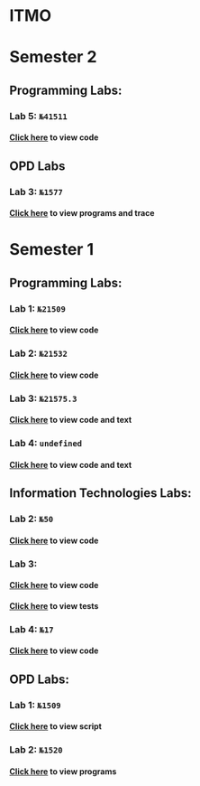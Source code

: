# ITMO

# Semester 2

## Programming Labs:

### Lab 5: `№41511`
#### [Click here](https://github.com/Mrjoulin/ITMOLabs/blob/master/semester_2/ProgLabs/Lab05) to view code

## OPD Labs

### Lab 3: `№1577`
#### [Click here](https://github.com/Mrjoulin/ITMOLabs/blob/master/semester_2/OPDLabs/Lab03/) to view programs and trace

# Semester 1

## Programming Labs:

### Lab 1: `№21509`
#### [Click here](https://github.com/Mrjoulin/ITMOLabs/blob/master/semester_1/ProgLabs/Lab01/Lab01.java) to view code
### Lab 2: `№21532`
#### [Click here](https://github.com/Mrjoulin/ITMOLabs/blob/master/semester_1/ProgLabs/Lab02/) to view code
### Lab 3: `№21575.3`
#### [Click here](https://github.com/Mrjoulin/ITMOLabs/blob/master/semester_1/ProgLabs/Lab03/) to view code and text
### Lab 4: `undefined`
#### [Click here](https://github.com/Mrjoulin/ITMOLabs/blob/master/semester_1/ProgLabs/Lab04/) to view code and text

## Information Technologies Labs:
### Lab 2: `№50`
#### [Click here](https://github.com/Mrjoulin/ITMOLabs/blob/master/semester_1/InformationLabs/HammingCode.f90) to view code

### Lab 3:
#### [Click here](https://github.com/Mrjoulin/ITMOLabs/blob/master/semester_1/InformationLabs/Lab03/Lab03.py) to view code
#### [Click here](https://github.com/Mrjoulin/ITMOLabs/blob/master/semester_1/InformationLabs/Lab03/Lab03Tests.py) to view tests

### Lab 4: `№17`
#### [Click here](https://github.com/Mrjoulin/ITMOLabs/blob/master/semester_1/InformationLabs/Lab04/) to view code

## OPD Labs:
### Lab 1: `№1509`
#### [Click here](https://github.com/Mrjoulin/ITMOLabs/blob/master/semester_1/OPDLabs/Lab01/Lab01.sh) to view script
### Lab 2: `№1520`
#### [Click here](https://github.com/Mrjoulin/ITMOLabs/blob/master/semester_1/OPDLabs/Lab02/) to view programs
